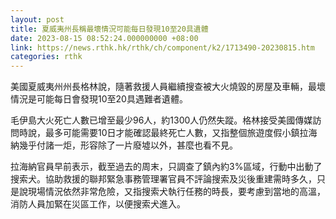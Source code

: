 ```yaml
---
layout: post
title: 夏威夷州長稱最壞情況可能每日發現10至20具遺體
date: 2023-08-15 08:52:24.000000000 +08:00
link: https://news.rthk.hk/rthk/ch/component/k2/1713490-20230815.htm
categories: rthk
---
```


美國夏威夷州州長格林說，隨著救援人員繼續搜查被大火燒毀的房屋及車輛，最壞情況是可能每日會發現10至20具遇難者遺體。

毛伊島大火死亡人數已增至最少96人，約1300人仍然失蹤。格林接受美國傳媒訪問時說，最多可能需要10日才能確認最終死亡人數，又指整個旅遊度假小鎮拉海納幾乎付諸一炬，形容除了一片廢墟以外，甚麼也看不見。

拉海納官員早前表示，截至過去的周末，只調查了鎮內約3%區域，行動中出動了搜索犬。協助救援的聯邦緊急事務管理署官員不評論搜索及災後重建需時多久，只是說現場情況依然非常危險，又指搜索犬執行任務的時長，要考慮到當地的高溫，消防人員加緊在災區工作，以便搜索犬進入。
